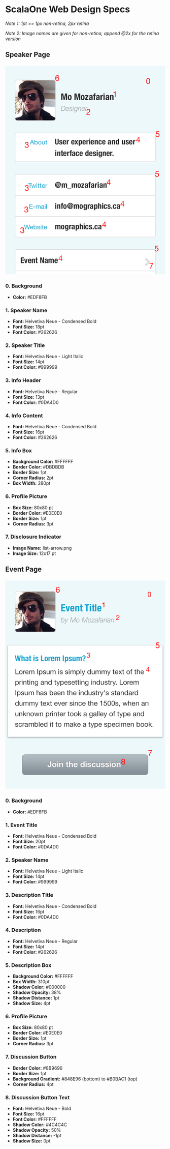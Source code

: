 # ScalaOne Web Design Specs

_Note 1: 1pt == 1px non-retina, 2px retina_

_Note 2: Image names are given for non-retina, append @2x for the retina version_

## Speaker Page

### ![Speaker Page](https://github.com/magneticbear/scalaone_sinatra/blob/master/design/web-handoff-speaker.png)

### 0. Background

* **Color:** #EDF8FB

### 1. Speaker Name

* **Font:** Helvetiva Neue - Condensed Bold
* **Font Size:** 18pt
* **Font Color:** #262626

### 2. Speaker Title

* **Font:** Helvetiva Neue - Light Italic
* **Font Size:** 14pt
* **Font Color:** #999999

### 3. Info Header

* **Font:** Helvetiva Neue - Regular
* **Font Size:** 13pt
* **Font Color:** #0DA4D0

### 4. Info Content

* **Font:** Helvetiva Neue - Condensed Bold
* **Font Size:** 16pt
* **Font Color:** #262626

### 5. Info Box

* **Background Color:** #FFFFFF
* **Border Color:** #DBDBDB
* **Border Size:** 1pt
* **Corner Radius:** 2pt
* **Box Width:** 280pt

### 6. Profile Picture

* **Box Size:** 80x80 pt
* **Border Color:** #E0E0E0
* **Border Size:** 1pt
* **Corner Radius:** 3pt

### 7. Disclosure Indicator

* **Image Name:** list-arrow.png
* **Image Size:** 12x17 pt

## Event Page

### ![Event Page](https://github.com/magneticbear/scalaone_sinatra/blob/master/design/web-handoff-event.png)

### 0. Background

* **Color:** #EDF8FB

### 1. Event Title

* **Font:** Helvetiva Neue - Condensed Bold
* **Font Size:** 20pt
* **Font Color:** #0DA4D0

### 2. Speaker Name

* **Font:** Helvetiva Neue - Light Italic
* **Font Size:** 14pt
* **Font Color:** #999999

### 3. Description Title

* **Font:** Helvetiva Neue - Condensed Bold
* **Font Size:** 16pt
* **Font Color:** #0DA4D0

### 4. Description

* **Font:** Helvetiva Neue - Regular
* **Font Size:** 14pt
* **Font Color:** #262626

### 5. Description Box

* **Background Color:** #FFFFFF
* **Box Width:** 310pt
* **Shadow Color:** #000000
* **Shadow Opacity:** 38%
* **Shadow Distance:** 1pt
* **Shadow Size:** 4pt

### 6. Profile Picture

* **Box Size:** 80x80 pt
* **Border Color:** #E0E0E0
* **Border Size:** 1pt
* **Corner Radius:** 3pt

### 7. Discussion Button

* **Border Color:** #8B9696
* **Border Size:** 1pt
* **Background Gradient:** #848E96 (bottom) to #B0BAC1 (top)
* **Corner Radius:** 4pt

### 8. Discussion Button Text

* **Font:** Helvetiva Neue - Bold
* **Font Size:** 16pt
* **Font Color:** #FFFFFF
* **Shadow Color:** #4C4C4C
* **Shadow Opacity:** 50%
* **Shadow Distance:** -1pt
* **Shadow Size:** 0pt